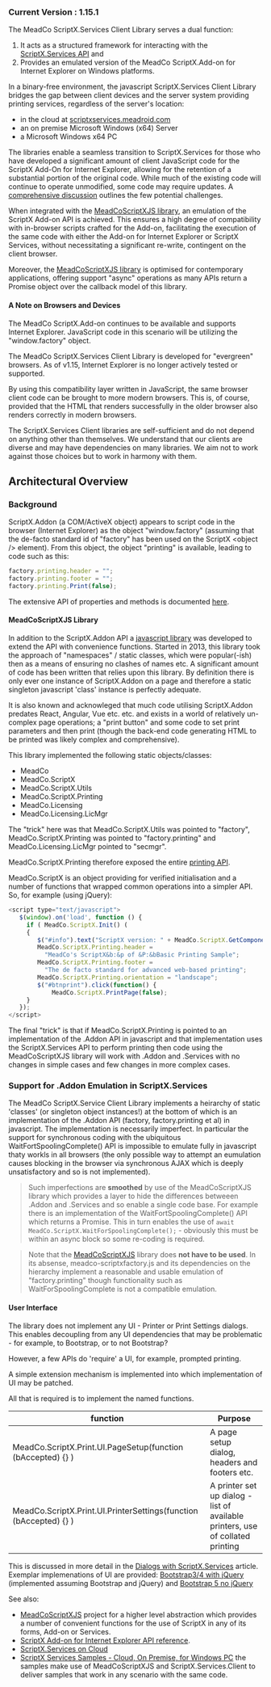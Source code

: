 ### Current Version : 1.15.1

The MeadCo ScriptX.Services Client Library serves a dual function:

1. It acts as a structured framework for interacting with 
the [ScriptX.Services API](https://support.meadroid.com/Developers/KnowledgeBank/TechnicalReference/ScriptXServices) and
2. Provides an emulated version of the MeadCo ScriptX.Add-on for Internet Explorer on Windows platforms.

In a binary-free environment, the javascript ScriptX.Services Client Library bridges the gap between client
devices and the server system providing printing services, regardless of the server&apos;s location:

* in the cloud at [scriptxservices.meadroid.com](https://scriptxservices.meadroid.com)
* an on premise Microsoft Windows (x64) Server
* a Microsoft Windows x64 PC 

The libraries enable a seamless transition to ScriptX.Services for those who have developed a significant amount of client JavaScript code for the ScriptX 
Add-On for Internet Explorer, allowing for the retention of a substantial portion of the original code. While much of the existing code will 
continue to operate unmodified, some code may require updates. A [comprehensive discussion](https://support.meadroid.com/Developers/KnowledgeBank/HowToGuides/ScriptXServices/ThenToNow) outlines the few potential challenges.

When integrated with the [MeadCoScriptXJS library](https://github.com/MeadCo/MeadCoScriptXJS), an emulation of the ScriptX Add-on API is achieved. This ensures a high degree of 
compatibility with in-browser scripts crafted for the Add-on, facilitating the execution of the same code with either the Add-on 
for Internet Explorer or ScriptX Services, without necessitating a significant re-write, contingent on the client browser. 

Moreover, the [MeadCoScriptXJS library](https://github.com/MeadCo/MeadCoScriptXJS) is optimised for contemporary applications, offering support &quot;async&quot; operations as many APIs return a Promise object over the 
callback model of this library.

#### A Note on Browsers and Devices

The MeadCo ScriptX.Add-on continues to be available and supports Internet Explorer. JavaScript code in this scenario will be utilizing the &quot;window.factory&quot; object.

The MeadCo ScriptX.Services Client Library is developed for &quot;evergreen&quot; browsers. As of v1.15, Internet Explorer is no longer actively tested or supported.

By using this compatibility layer written in JavaScript, the same browser client code can be brought to more modern browsers. This is, of course, provided that the HTML that renders successfully in the older browser also renders correctly in modern browsers.

The ScriptX.Services Client libraries are self-sufficient and do not depend on anything other than themselves. We understand that our 
clients are diverse and may have dependencies on many libraries. We aim not to work against those choices but to work in harmony with them.

## Architectural Overview

### Background

ScriptX.Addon (a COM/ActiveX object) appears to script code in the browser (Internet Explorer) as the object &quot;window.factory&quot; (assuming that the de-facto standard id of &quot;factory&quot; has been used on the ScriptX &lt;object /&gt; element). From this object, the object &quot;printing&quot; is available, leading to code such as this:

```javascript
factory.printing.header = "";
factory.printing.footer = "";
factory.printing.Print(false);
```

The extensive API of properties and methods is documented [here](https://www.meadroid.com/Developers/KnowledgeBank/TechnicalReference/ScriptXAddOn).

#### MeadCoScriptXJS Library

In addition to the ScriptX.Addon API a [javascript library](https://github.com/MeadCo/MeadCoScriptXJS) was developed to extend the API with convenience functions. Started in 2013, this library took the 
approach of &quot;namespaces&quot; / static classes, which were popular(-ish) then as a means of ensuring no clashes of names etc. A significant amount of code has 
been written that relies upon this library. By definition there is only ever one instance of ScriptX.Addon on a page and therefore a static singleton javascript 'class' instance
is perfectly adequate.

It is also known and acknowleged that much code utilising ScriptX.Addon predates React, Angular, Vue etc. etc. and exists in a world of relatively un-complex page operations; a "print button" and some code to 
set print parameters and then print (though the back-end code generating HTML to be printed was likely complex and comprehensive).

This library implemented the following static objects/classes:

* MeadCo
* MeadCo.ScriptX
* MeadCo.ScriptX.Utils
* MeadCo.ScriptX.Printing
* MeadCo.Licensing
* MeadCo.Licensing.LicMgr

The &quot;trick&quot; here was that MeadCo.ScriptX.Utils was pointed to &quot;factory&quot;, MeadCo.ScriptX.Printing was pointed to &quot;factory.printing&quot; and MeadCo.Licensing.LicMgr pointed to &quot;secmgr&quot;.

MeadCo.ScriptX.Printing therefore exposed the entire [printing API](https://www.meadroid.com/Developers/KnowledgeBank/TechnicalReference/ScriptXAddOn/printing).

MeadCo.ScriptX is an object providing for verified initialisation and a number of functions that wrapped common operations into a simpler API. So, for example (using jQuery):

````javascript
<script type="text/javascript">
   $(window).on('load', function () {
     if ( MeadCo.ScriptX.Init() (
     {
        $("#info").text("ScriptX version: " + MeadCo.ScriptX.GetComponentVersion("scriptx.factory"));
        MeadCo.ScriptX.Printing.header = 
          "MeadCo's ScriptX&b:&p of &P:&bBasic Printing Sample";
        MeadCo.ScriptX.Printing.footer = 
          "The de facto standard for advanced web-based printing";
        MeadCo.ScriptX.Printing.orientation = "landscape";
        $("#btnprint").click(function() { 
            MeadCo.ScriptX.PrintPage(false);
     }      
   });
</script>
````

The final &quot;trick&quot; is that if MeadCo.ScriptX.Printing is pointed to an implementation of the .Addon API in javascript and that implementation uses the ScriptX.Services API to perform printing then code using the MeadCoScriptXJS library will work 
with .Addon and .Services with no changes in simple cases and few changes in more complex cases.

### Support for .Addon Emulation in ScriptX.Services

The MeadCo ScriptX.Service Client Library implements a heirarchy of static 'classes' (or singleton object instances!) at the bottom of which is an implementation of
the .Addon API (factory, factory.printing et al) in javascript. The implementation
is necessarily imperfect. In particular the support for synchronous coding with the ubiquitous WaitFortSpoolingComplete() API is impossible to emulate 
fully in javascript thaty workls in all browsers (the only possible way to attempt an eumulation causes blocking in the browser via 
synchronous AJAX which is deeply unsatisfactory and so is not implemented). 

> Such imperfections are **smoothed** by use of the MeadCoScriptXJS library which provides a layer to hide the differences betweeen .Addon and .Services and so enable a single code base. For example there
is an implementation of the WaitFortSpoolingComplete() API which returns a Promise. This in turn enables the use of ````await MeadCo.ScriptX.WaitForSpoolingComplete();```` - obviously this must be within 
an async block so some re-coding is required.

> Note that the [MeadCoScriptXJS](https://github.com/MeadCo/MeadCoScriptXJS) library does **not have to be used**. In its absense, meadco-scriptxfactory.js and its dependencies on the hierarchy implement a reasonable and usable emulation of &quot;factory.printing&quot; though functionality such as WaitForSpoolingComplete is not a compatible emulation.

#### User Interface

The library does not implement any UI - Printer or Print Settings dialogs. This enables decoupling from any UI dependencies that may be problematic - for example, to Bootstrap, or to not Bootstrap?

However, a few APIs do 'require' a UI, for example, prompted printing.

A simple extension mechanism is implemented into which implementation of UI may be patched.

All that is required is to implement the named functions.

| function | Purpose |
|--- | --- |
| MeadCo.ScriptX.Print.UI.PageSetup(function (bAccepted) {} ) | A page setup dialog, headers and footers etc. |
| MeadCo.ScriptX.Print.UI.PrinterSettings(function (bAccepted) {} ) | A printer set up dialog - list of available printers, use of collated printing |

This is discussed in more detail in the [Dialogs with ScriptX.Services](https://www.meadroid.com/Developers/KnowledgeBank/Articles/Dialogs) article.
Exemplar implemenations of UI are provided: [Bootstrap3/4 with jQuery](../src/jQuery-MeadCo.ScriptX.Print.UI.js) (implemented assuming Bootstrap and jQuery) and [Bootstrap 5 no jQuery](../src/Bootstrap5-MeadCo.ScriptX.Print.UI.js)

See also:
 * [MeadCoScriptXJS](https://meadco.github.io/MeadCoScriptXJS) project for a higher level abstraction which provides a number of convenient functions for the use of ScriptX in any of its forms, Add-on or Services.
 * [ScriptX Add-on for Internet Explorer API reference](https://www.meadroid.com/Developers/KnowledgeBank/TechnicalReference/ScriptXAddOn).
 * [ScriptX.Services on Cloud](https://scriptxservices.meadroid.com/)
 * [ScriptX Services Samples - Cloud, On Premise, for Windows PC](https://scriptxprintsamples.meadroid.com/) the samples make use of MeadCoScriptXJS and ScriptX.Services.Client to deliver samples that work in any scenario with the same code.
